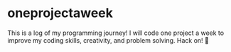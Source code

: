 # oneprojectaweek
This is a log of my programming journey! I will code one project a week to improve my coding skills, creativity, and problem solving. Hack on! 💖
